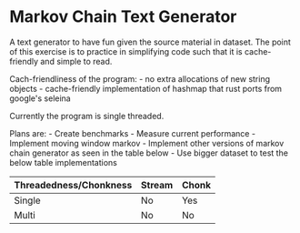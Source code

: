 # Markov Chain Text Generator
A text generator to have fun given the source material in dataset.
The point of this exercise is to practice in simplifying code such that it is cache-friendly and simple to read.

Cach-friendliness of the program:
    - no extra allocations of new string objects
    - cache-friendly implementation of hashmap that rust ports from google's seleina

Currently the program is single threaded.

Plans are:
    - Create benchmarks
    - Measure current performance
    - Implement moving window markov
    - Implement other versions of markov chain generator as seen in the table below
    - Use bigger dataset to test the below table implementations

|Threadedness/Chonkness| Stream| Chonk|
|----------------------|-------|------|
|Single                | No    | Yes  |
|Multi                 | No    | No   |
